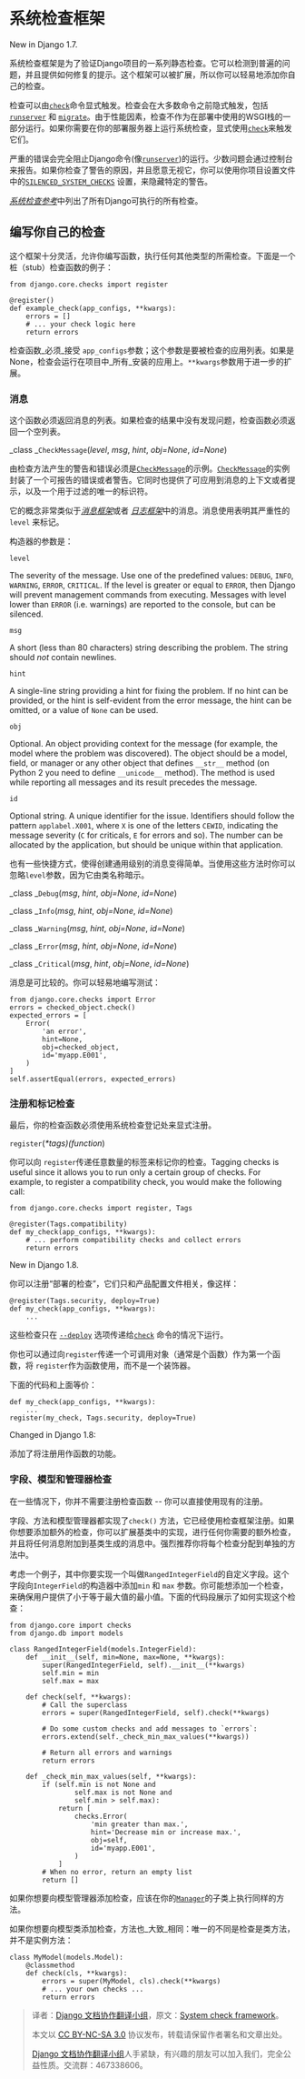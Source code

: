 # 系统检查框架

New in Django 1.7\.

系统检查框架是为了验证Django项目的一系列静态检查。它可以检测到普遍的问题，并且提供如何修复的提示。这个框架可以被扩展，所以你可以轻易地添加你自己的检查。

检查可以由[`check`](../ref/django-admin.html#django-admin-check)命令显式触发。检查会在大多数命令之前隐式触发，包括[`runserver`](../ref/django-admin.html#django-admin-runserver) 和 [`migrate`](../ref/django-admin.html#django-admin-migrate)。由于性能因素，检查不作为在部署中使用的WSGI栈的一部分运行。如果你需要在你的部署服务器上运行系统检查，显式使用[`check`](../ref/django-admin.html#django-admin-check)来触发它们。

严重的错误会完全阻止Django命令(像[`runserver`](../ref/django-admin.html#django-admin-runserver))的运行。少数问题会通过控制台来报告。如果你检查了警告的原因，并且愿意无视它，你可以使用你项目设置文件中的[`SILENCED_SYSTEM_CHECKS`](../ref/settings.html#std:setting-SILENCED_SYSTEM_CHECKS) 设置，来隐藏特定的警告。

[_系统检查参考_](../ref/checks.html)中列出了所有Django可执行的所有检查。

## 编写你自己的检查

这个框架十分灵活，允许你编写函数，执行任何其他类型的所需检查。下面是一个桩（stub）检查函数的例子：

```
from django.core.checks import register

@register()
def example_check(app_configs, **kwargs):
    errors = []
    # ... your check logic here
    return errors

```

检查函数_必须_接受 `app_configs`参数；这个参数是要被检查的应用列表。如果是None，检查会运行在项目中_所有_安装的应用上。`**kwargs`参数用于进一步的扩展。

### 消息

这个函数必须返回消息的列表。如果检查的结果中没有发现问题，检查函数必须返回一个空列表。

_class _`CheckMessage`(_level_, _msg_, _hint_, _obj=None_, _id=None_)

由检查方法产生的警告和错误必须是[`CheckMessage`](#django.core.checks.CheckMessage "django.core.checks.CheckMessage")的示例。[`CheckMessage`](#django.core.checks.CheckMessage "django.core.checks.CheckMessage")的实例封装了一个可报告的错误或者警告。它同时也提供了可应用到消息的上下文或者提示，以及一个用于过滤的唯一的标识符。

它的概念非常类似于[_消息框架_](../ref/contrib/messages.html)或者 [_日志框架_](logging.html)中的消息。消息使用表明其严重性的`level` 来标记。

构造器的参数是：

`level`

The severity of the message. Use one of the
predefined values: `DEBUG`, `INFO`, `WARNING`, `ERROR`,
`CRITICAL`. If the level is greater or equal to `ERROR`, then Django
will prevent management commands from executing. Messages with
level lower than `ERROR` (i.e. warnings) are reported to the console,
but can be silenced.

`msg`

A short (less than 80 characters) string describing the problem. The string
should _not_ contain newlines.

`hint`

A single-line string providing a hint for fixing the problem. If no hint
can be provided, or the hint is self-evident from the error message, the
hint can be omitted, or a value of `None` can be used.

`obj`

Optional. An object providing context for the message (for example, the
model where the problem was discovered). The object should be a model, field,
or manager or any other object that defines `__str__` method (on
Python 2 you need to define `__unicode__` method). The method is used while
reporting all messages and its result precedes the message.

`id`

Optional string. A unique identifier for the issue. Identifiers should
follow the pattern `applabel.X001`, where `X` is one of the letters
`CEWID`, indicating the message severity (`C` for criticals,
`E` for errors and so). The number can be allocated by the application,
but should be unique within that application.

也有一些快捷方式，使得创建通用级别的消息变得简单。当使用这些方法时你可以忽略`level`参数，因为它由类名称暗示。

_class _`Debug`(_msg_, _hint_, _obj=None_, _id=None_)

_class _`Info`(_msg_, _hint_, _obj=None_, _id=None_)

_class _`Warning`(_msg_, _hint_, _obj=None_, _id=None_)

_class _`Error`(_msg_, _hint_, _obj=None_, _id=None_)

_class _`Critical`(_msg_, _hint_, _obj=None_, _id=None_)

消息是可比较的。你可以轻易地编写测试：

```
from django.core.checks import Error
errors = checked_object.check()
expected_errors = [
    Error(
        'an error',
        hint=None,
        obj=checked_object,
        id='myapp.E001',
    )
]
self.assertEqual(errors, expected_errors)

```

### 注册和标记检查

最后，你的检查函数必须使用系统检查登记处来显式注册。

`register`(_*tags)(function_)

你可以向&nbsp;`register`传递任意数量的标签来标记你的检查。Tagging checks is useful since it allows you to run only a certain group of checks. For example, to register a compatibility check, you would make the following call:

```
from django.core.checks import register, Tags

@register(Tags.compatibility)
def my_check(app_configs, **kwargs):
    # ... perform compatibility checks and collect errors
    return errors

```

New in Django 1.8\.

你可以注册“部署的检查”，它们只和产品配置文件相关，像这样：

```
@register(Tags.security, deploy=True)
def my_check(app_configs, **kwargs):
    ...

```

这些检查只在 [`--deploy`](../ref/django-admin.html#django-admin-option---deploy) 选项传递给[`check`](../ref/django-admin.html#django-admin-check) 命令的情况下运行。

你也可以通过向`register`传递一个可调用对象（通常是个函数）作为第一个函数，将&nbsp;`register`作为函数使用，而不是一个装饰器。

下面的代码和上面等价：

```
def my_check(app_configs, **kwargs):
    ...
register(my_check, Tags.security, deploy=True)

```

Changed in Django 1.8:

添加了将注册用作函数的功能。

### 字段、模型和管理器检查

在一些情况下，你并不需要注册检查函数 -- 你可以直接使用现有的注册。

字段、方法和模型管理器都实现了`check()` 方法，它已经使用检查框架注册。如果你想要添加额外的检查，你可以扩展基类中的实现，进行任何你需要的额外检查，并且将任何消息附加到基类生成的消息中。强烈推荐你将每个检查分配到单独的方法中。

考虑一个例子，其中你要实现一个叫做`RangedIntegerField`的自定义字段。这个字段向`IntegerField`的构造器中添加`min` 和 `max` 参数。你可能想添加一个检查，来确保用户提供了小于等于最大值的最小值。下面的代码段展示了如何实现这个检查：

```
from django.core import checks
from django.db import models

class RangedIntegerField(models.IntegerField):
    def __init__(self, min=None, max=None, **kwargs):
        super(RangedIntegerField, self).__init__(**kwargs)
        self.min = min
        self.max = max

    def check(self, **kwargs):
        # Call the superclass
        errors = super(RangedIntegerField, self).check(**kwargs)

        # Do some custom checks and add messages to `errors`:
        errors.extend(self._check_min_max_values(**kwargs))

        # Return all errors and warnings
        return errors

    def _check_min_max_values(self, **kwargs):
        if (self.min is not None and
                self.max is not None and
                self.min > self.max):
            return [
                checks.Error(
                    'min greater than max.',
                    hint='Decrease min or increase max.',
                    obj=self,
                    id='myapp.E001',
                )
            ]
        # When no error, return an empty list
        return []

```

如果你想要向模型管理器添加检查，应该在你的[`Manager`](db/managers.html#django.db.models.Manager "django.db.models.Manager")的子类上执行同样的方法。

如果你想要向模型类添加检查，方法也_大致_相同：唯一的不同是检查是类方法，并不是实例方法：

```
class MyModel(models.Model):
    @classmethod
    def check(cls, **kwargs):
        errors = super(MyModel, cls).check(**kwargs)
        # ... your own checks ...
        return errors

```

> 译者：[Django 文档协作翻译小组](http://python.usyiyi.cn/django/index.html)，原文：[System check framework](https://docs.djangoproject.com/en/1.8/topics/checks/)。
>
> 本文以 [CC BY-NC-SA 3.0](http://creativecommons.org/licenses/by-nc-sa/3.0/cn/) 协议发布，转载请保留作者署名和文章出处。
>
> [Django 文档协作翻译小组](http://python.usyiyi.cn/django/index.html)人手紧缺，有兴趣的朋友可以加入我们，完全公益性质。交流群：467338606。
